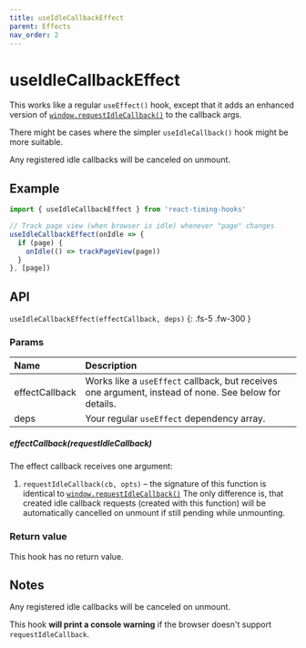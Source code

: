 ```yaml
---
title: useIdleCallbackEffect
parent: Effects
nav_order: 2
---
```


# useIdleCallbackEffect

This works like a regular `useEffect()` hook, except that it adds an enhanced version of [`window.requestIdleCallback()`][mdn]
to the callback args. 

There might be cases where the simpler `useIdleCallback()` hook might be more suitable.

Any registered idle callbacks will be canceled on unmount.

## Example

```javascript
import { useIdleCallbackEffect } from 'react-timing-hooks'

// Track page view (when browser is idle) whenever "page" changes 
useIdleCallbackEffect(onIdle => {
  if (page) {
    onIdle(() => trackPageView(page))
  }
}, [page])
```

## API

`useIdleCallbackEffect(effectCallback, deps)`
{: .fs-5 .fw-300 }

### Params

| Name             | Description                                                                                           |
|:-----------------|:------------------------------------------------------------------------------------------------------|
| effectCallback   | Works like a `useEffect` callback, but receives one argument, instead of none. See below for details. |
| deps             | Your regular `useEffect` dependency array.                                                            |

##### effectCallback(requestIdleCallback)

The effect callback receives one argument:

1. `requestIdleCallback(cb, opts)` – the signature of this function is identical to [`window.requestIdleCallback()`][mdn]
The only difference is, that created idle callback requests (created with this function) will be automatically cancelled on unmount if still pending while unmounting.

### Return value

This hook has no return value.

## Notes

Any registered idle callbacks will be canceled on unmount.

This hook **will print a console warning** if the browser doesn't support `requestIdleCallback`.

[mdn]: https://developer.mozilla.org/en-US/docs/Web/API/Window/requestIdleCallback
